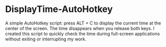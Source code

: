 # DisplayTime-AutoHotkey
A simple AutoHotkey script: press ALT + C to display the current time at the center of the screen. The time disappears when you release both keys. I created this script to quickly check the time during full-screen applications without exiting or interrupting my work.
